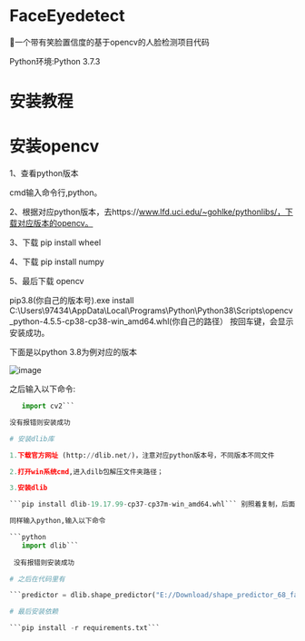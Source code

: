 # FaceEyedetect

🐼一个带有笑脸置信度的基于opencv的人脸检测项目代码

Python环境:Python 3.7.3

# 安装教程

# 安装opencv

1、查看python版本

cmd输入命令行,python。

2、根据对应python版本，去https://www.lfd.uci.edu/~gohlke/pythonlibs/，下载对应版本的opencv。


3、下载 pip install wheel

4、下载 pip install numpy

5、最后下载 opencv

pip3.8(你自己的版本号).exe install C:\Users\97434\AppData\Local\Programs\Python\Python38\Scripts\opencv_python-4.5.5-cp38-cp38-win_amd64.whl(你自己的路径）
按回车键，会显示安装成功。

下面是以python 3.8为例对应的版本

![image](https://user-images.githubusercontent.com/93638514/222913425-b59ba53c-7880-4278-8ec1-f6ce0a68d999.png)

之后输入以下命令:

```python
   import cv2```

没有报错则安装成功

# 安装dlib库

1.下载官方网址 (http://dlib.net/)，注意对应python版本号，不同版本不同文件

2.打开win系统cmd,进入dilb包解压文件夹路径；

3.安装dlib

```pip install dlib-19.17.99-cp37-cp37m-win_amd64.whl``` 别照着复制，后面那个文件是你自己对应下载的.whl文件

同样输入python,输入以下命令

```python
   import dlib```
   
 没有报错则安装成功

# 之后在代码里有

```predictor = dlib.shape_predictor("E://Download/shape_predictor_68_face_landmarks.dat.dat")```改成项目里这个文件的你的路径(已经在项目里)

# 最后安装依赖

```pip install -r requirements.txt```




